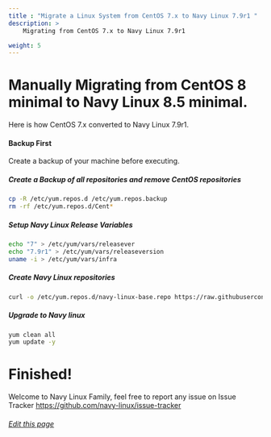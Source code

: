 ```yaml
---
title : "Migrate a Linux System from CentOS 7.x to Navy Linux 7.9r1 "
description: >
    Migrating from CentOS 7.x to Navy Linux 7.9r1

weight: 5
---
```


# Manually Migrating from CentOS 8 minimal to Navy Linux 8.5 minimal.

Here is how CentOS 7.x converted to Navy Linux 7.9r1.

#### Backup First

Create a backup of your machine before executing.

##### Create a Backup of all repositories and remove CentOS repositories

```bash
cp -R /etc/yum.repos.d /etc/yum.repos.backup
rm -rf /etc/yum.repos.d/Cent*
```

##### Setup Navy Linux Release Variables

```bash
echo "7" > /etc/yum/vars/releasever
echo "7.9r1" > /etc/yum/vars/releaseversion
uname -i > /etc/yum/vars/infra
```

##### Create Navy Linux repositories

```bash
curl -o /etc/yum.repos.d/navy-linux-base.repo https://raw.githubusercontent.com/navy-linux/navylinux-release/7.9r1/navy-linux-base.repo
```

##### Upgrade to Navy linux

```bash
yum clean all
yum update -y
```

# Finished!

Welcome to Navy Linux Family, feel free to report any issue on Issue Tracker https://github.com/navy-linux/issue-tracker

###### [Edit this page](https://github.com/navy-linux/navylinux.org/blob/main/content/wiki/migrate/migrate-centos-7-to-navy-7.md)
